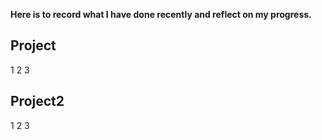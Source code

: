 **Here is to record what I have done recently and reflect on my progress.**

## Project
1
2
3
## Project2
1
2
3

